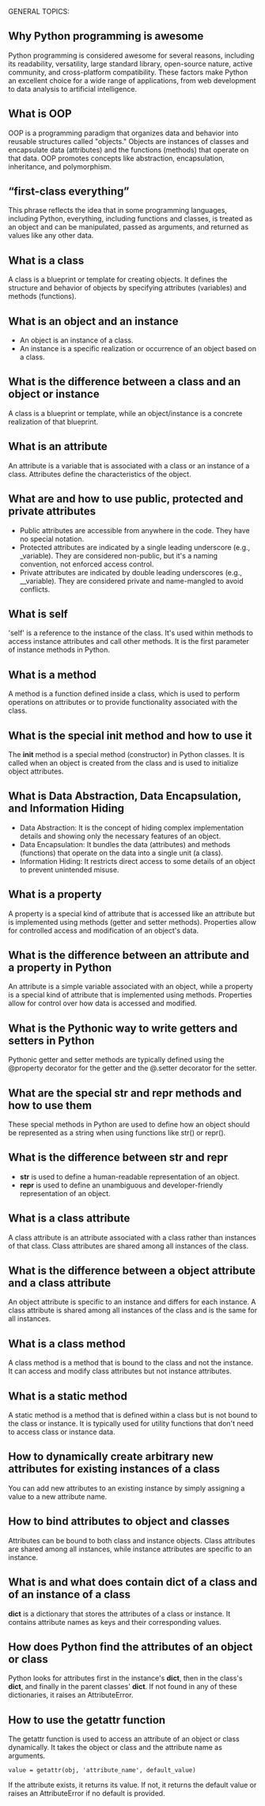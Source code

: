 GENERAL TOPICS:

## Why Python programming is awesome

Python programming is considered awesome for several reasons, including its readability, versatility, large standard library, open-source nature, active community, and cross-platform compatibility. These factors make Python an excellent choice for a wide range of applications, from web development to data analysis to artificial intelligence.

## What is OOP

OOP is a programming paradigm that organizes data and behavior into reusable structures called "objects." Objects are instances of classes and encapsulate data (attributes) and the functions (methods) that operate on that data. OOP promotes concepts like abstraction, encapsulation, inheritance, and polymorphism.

## “first-class everything”

This phrase reflects the idea that in some programming languages, including Python, everything, including functions and classes, is treated as an object and can be manipulated, passed as arguments, and returned as values like any other data.

## What is a class

A class is a blueprint or template for creating objects. It defines the structure and behavior of objects by specifying attributes (variables) and methods (functions).

## What is an object and an instance

- An object is an instance of a class.
- An instance is a specific realization or occurrence of an object based on a class.

## What is the difference between a class and an object or instance

A class is a blueprint or template, while an object/instance is a concrete realization of that blueprint.

## What is an attribute

An attribute is a variable that is associated with a class or an instance of a class. Attributes define the characteristics of the object.

## What are and how to use public, protected and private attributes

- Public attributes are accessible from anywhere in the code. They have no special notation.
- Protected attributes are indicated by a single leading underscore (e.g., \_variable). They are considered non-public, but it's a naming convention, not enforced access control.
- Private attributes are indicated by double leading underscores (e.g., \_\_variable). They are considered private and name-mangled to avoid conflicts.

## What is self

'self' is a reference to the instance of the class. It's used within methods to access instance attributes and call other methods. It is the first parameter of instance methods in Python.

## What is a method

A method is a function defined inside a class, which is used to perform operations on attributes or to provide functionality associated with the class.

## What is the special **init** method and how to use it

The **init** method is a special method (constructor) in Python classes. It is called when an object is created from the class and is used to initialize object attributes.

## What is Data Abstraction, Data Encapsulation, and Information Hiding

- Data Abstraction: It is the concept of hiding complex implementation details and showing only the necessary features of an object.
- Data Encapsulation: It bundles the data (attributes) and methods (functions) that operate on the data into a single unit (a class).
- Information Hiding: It restricts direct access to some details of an object to prevent unintended misuse.

## What is a property

A property is a special kind of attribute that is accessed like an attribute but is implemented using methods (getter and setter methods). Properties allow for controlled access and modification of an object's data.

## What is the difference between an attribute and a property in Python

An attribute is a simple variable associated with an object, while a property is a special kind of attribute that is implemented using methods. Properties allow for control over how data is accessed and modified.

## What is the Pythonic way to write getters and setters in Python

Pythonic getter and setter methods are typically defined using the @property decorator for the getter and the @<attribute>.setter decorator for the setter.

## What are the special **str** and **repr** methods and how to use them

These special methods in Python are used to define how an object should be represented as a string when using functions like str() or repr().

## What is the difference between **str** and **repr**

- **str** is used to define a human-readable representation of an object.
- **repr** is used to define an unambiguous and developer-friendly representation of an object.

## What is a class attribute

A class attribute is an attribute associated with a class rather than instances of that class. Class attributes are shared among all instances of the class.

## What is the difference between a object attribute and a class attribute

An object attribute is specific to an instance and differs for each instance. A class attribute is shared among all instances of the class and is the same for all instances.

## What is a class method

A class method is a method that is bound to the class and not the instance. It can access and modify class attributes but not instance attributes.

## What is a static method

A static method is a method that is defined within a class but is not bound to the class or instance. It is typically used for utility functions that don't need to access class or instance data.

## How to dynamically create arbitrary new attributes for existing instances of a class

You can add new attributes to an existing instance by simply assigning a value to a new attribute name.

## How to bind attributes to object and classes

Attributes can be bound to both class and instance objects. Class attributes are shared among all instances, while instance attributes are specific to an instance.

## What is and what does contain **dict** of a class and of an instance of a class

**dict** is a dictionary that stores the attributes of a class or instance. It contains attribute names as keys and their corresponding values.

## How does Python find the attributes of an object or class

Python looks for attributes first in the instance's **dict**, then in the class's **dict**, and finally in the parent classes' **dict**. If not found in any of these dictionaries, it raises an AttributeError.

## How to use the getattr function

The getattr function is used to access an attribute of an object or class dynamically. It takes the object or class and the attribute name as arguments.

    value = getattr(obj, 'attribute_name', default_value)

If the attribute exists, it returns its value. If not, it returns the default value or raises an AttributeError if no default is provided.
